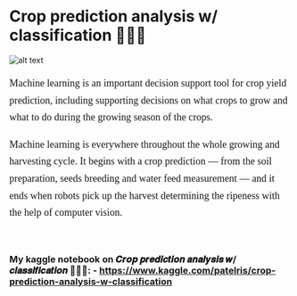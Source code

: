 # Crop prediction analysis w/ classification 🚜👨‍🌾  <br/>

![alt text](https://i.imgur.com/MQcqLwg.gif)

<p style="font-size:18px; font-family:verdana; line-height: 1.7em">Machine learning is an important decision support tool for crop yield prediction, including supporting decisions on what crops to grow and what to do during the growing season of the crops.</p>
<p style="font-size:18px; font-family:verdana; line-height: 1.7em">Machine learning is everywhere throughout the whole growing and harvesting cycle. It begins with a crop prediction — from the soil preparation, seeds breeding and water feed measurement — and it ends when robots pick up the harvest determining the ripeness with the help of computer vision.</p><br>

### My kaggle notebook on 𝑪𝒓𝒐𝒑 𝒑𝒓𝒆𝒅𝒊𝒄𝒕𝒊𝒐𝒏 𝒂𝒏𝒂𝒍𝒚𝒔𝒊𝒔 𝒘/ 𝒄𝒍𝒂𝒔𝒔𝒊𝒇𝒊𝒄𝒂𝒕𝒊𝒐𝒏 🚜👨‍🌾: - https://www.kaggle.com/patelris/crop-prediction-analysis-w-classification
